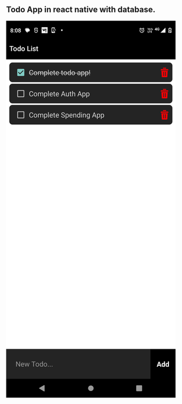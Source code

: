 ## Todo App in react native with database.
<img src="https://github.com/DipeshChouhan/TodoApp/blob/main/Screenshot_20230507-200840-102.png">
